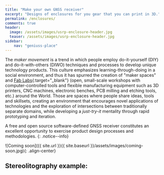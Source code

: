 ```yaml
---
title: "Make your own GNSS receiver"
excerpt: "Designs of enclosures for you gear that you can print in 3D."
permalink: /enclosures/
comments: true
header:
  image: /assets/images/usrp-enclosure-header.jpg
  teaser: /assets/images/usrp-enclosure-header.jpg
sidebar:
    nav: "geniuss-place"
---
```


The _maker movement_ is a trend in which people employ do-it-yourself (DIY) and do-it-with-others (DIWO) techniques and processes to develop unique technology products. This culture emphasizes learning-through-doing in a social environment, and thus it has spurred the creation of "maker spaces" and [Fab Labs](https://en.wikipedia.org/wiki/Fab_lab){:target="_blank"} (open, small-scale workshops with computer-controlled tools and flexible manufacturing equipment such as 3D printers, CNC machines, electronic benches, PCB milling and etching tools, etc.) around the World. Those are spaces where people share ideas, tools and skillsets, creating an environment that encourages novel applications of technologies and the exploration of intersections between traditionally separate domains, while developing a _just-try-it_ mentality through rapid prototyping and iteration.

  A free and open source software-defined GNSS receiver constitutes an excellent opportunity to exercise product design processes and methodologies.
  {: .notice--info}




![Coming soon]({{ site.url }}{{ site.baseurl }}/assets/images/coming-soon.jpg){: .align-center}

## Stereolitography example:

<script src="https://embed.github.com/view/3d/hectorbu/Prueba-2/master/USRP_Version4/USRP_Base1.4.stl">
</script>

